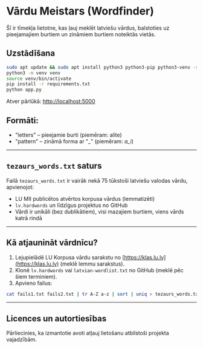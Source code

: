 # Vārdu Meistars (Wordfinder)

Šī ir tīmekļa lietotne, kas ļauj meklēt latviešu vārdus, balstoties uz pieejamajiem burtiem un zināmiem burtiem noteiktās vietās.

## Uzstādīšana

```bash
sudo apt update && sudo apt install python3 python3-pip python3-venv -y
python3 -m venv venv
source venv/bin/activate
pip install -r requirements.txt
python app.py
```

Atver pārlūkā: [http://localhost:5000](http://localhost:5000)

## Formāti:

- "letters" – pieejamie burti (piemēram: alite)
- "pattern" – zināmā forma ar "_" (piemēram: _a_i_)

---

## `tezaurs_words.txt` saturs

Failā `tezaurs_words.txt` ir vairāk nekā 75 tūkstoši latviešu valodas vārdu, apvienojot:

- LU MII publicētos atvērtos korpusa vārdus (lemmatizēti)
- `lv.hardwords` un līdzīgus projektus no GitHub
- Vārdi ir unikāli (bez dublikātiem), visi mazajiem burtiem, viens vārds katrā rindā

---

## Kā atjaunināt vārdnīcu?

1. Lejupielādē LU Korpusa vārdu sarakstu no [https://klas.lu.lv](https://klas.lu.lv) (meklē lemmu sarakstus).
2. Klonē `lv.hardwords` vai `latvian-wordlist.txt` no GitHub (meklē pēc šiem terminiem).
3. Apvieno failus:

```bash
cat fails1.txt fails2.txt | tr A-Z a-z | sort | uniq > tezaurs_words.txt
```

---

## Licences un autortiesības

Pārliecinies, ka izmantotie avoti atļauj lietošanu atbilstoši projekta vajadzībām.
